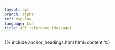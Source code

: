 ```yaml
---
layout: api
branch: alpha
ref: msg-lua
language: Lua
title: API reference (Message)
---
```

{% include anchor_headings.html html=content %}